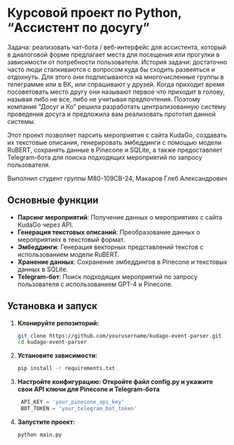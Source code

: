 # Курсовой проект по Python, “Ассистент по досугу”

Задача: реализовать чат-бота / веб-интерфейс для ассистента, который в диалоговой форме предлагает места для посещения или прогулки в зависимости от потребности пользователя. 
История задачи: достаточно часто люди сталкиваются с вопросом куда бы сходить развеяться и отдохнуть. Для этого они подписываются на многочисленные группы в телеграмме или в ВК, или спрашивают у друзей. Когда приходит время посоветовать место другу они называют первое что приходит в голову, называя либо не все, либо не учитывая предпочтения. Поэтому компания “Досуг и Ко” решила разработать централизованную систему проведения досуга и предложила вам реализовать прототип данной системы.

Этот проект позволяет парсить мероприятия с сайта KudaGo, создавать их текстовые описания, генерировать эмбеддинги с помощью модели RuBERT, сохранять данные в Pinecone и SQLite, а также предоставляет Telegram-бота для поиска подходящих мероприятий по запросу пользователя.

Выполнил студент группы М80-109СВ-24, Макаров Глеб Александрович

## Основные функции

- **Парсинг мероприятий**: Получение данных о мероприятиях с сайта KudaGo через API.
- **Генерация текстовых описаний**: Преобразование данных о мероприятиях в текстовый формат.
- **Эмбеддинги**: Генерация векторных представлений текстов с использованием модели RuBERT.
- **Хранение данных**: Сохранение эмбеддингов в Pinecone и текстовых данных в SQLite.
- **Telegram-бот**: Поиск подходящих мероприятий по запросу пользователя с использованием GPT-4 и Pinecone.

## Установка и запуск

1. **Клонируйте репозиторий:**

   ```bash
   git clone https://github.com/yourusername/kudago-event-parser.git
   cd kudago-event-parser

2. **Установите зависимости:**

   ```bash
   pip install -r requirements.txt

3. **Настройте конфигурацию: Откройте файл config.py и укажите свои API ключи для Pinecone и Telegram-бота**

   ```python
    API_KEY = 'your_pinecone_api_key'
    BOT_TOKEN = 'your_telegram_bot_token'

4. **Запустите проект:**

   ```bash
   python main.py

